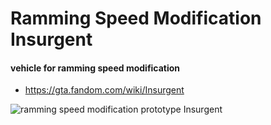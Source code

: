 # Ramming Speed Modification Insurgent 


#### vehicle for ramming speed modification
- https://gta.fandom.com/wiki/Insurgent

![ramming speed modification prototype Insurgent](https://raw.githubusercontent.com/xpqx/code-based-games/main/GTAOnline/1_myHeistContent/ramming_speed_modification/files/gtaonline_insurgent_ram_speed_modification.PNG)
